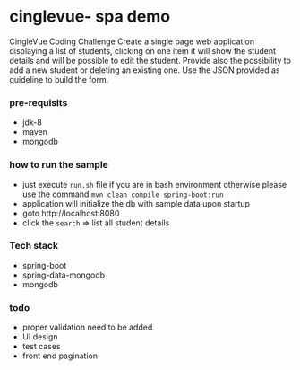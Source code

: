 # cinglevue- spa demo

CingleVue Coding Challenge
Create a single page web application displaying a list of students, clicking on one item it will
show the student details and will be possible to edit the student. Provide also the possibility to
add a new student or deleting an existing one.
Use the JSON provided as guideline to build the form.


### pre-requisits
* jdk-8
* maven
* mongodb

### how to run the sample
* just execute `run.sh` file if you are in bash environment otherwise please use the  command `mvn clean compile spring-boot:run`
* application will initialize the db with sample data upon startup
* goto http://localhost:8080
* click the `search` => list all student details



### Tech stack
* spring-boot
* spring-data-mongodb
* mongodb


### todo
* proper validation need to be added
* UI design
* test cases
* front end pagination
	